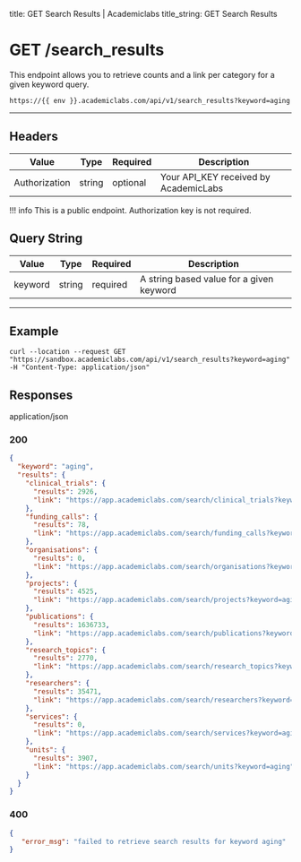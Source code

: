 title: GET Search Results | Academiclabs
title_string: <span class="t-get">GET</span> Search Results

# <span class="t-get">GET</span>  /search_results

This endpoint allows you to retrieve counts and a link per category for a given keyword query.

```
https://{{ env }}.academiclabs.com/api/v1/search_results?keyword=aging
```

---

## Headers

|  Value   |      Type      |  Required | Description |
| -------- |:--------------:|-----------|-----------|
| Authorization  | string | optional | Your API_KEY received by AcademicLabs|

!!! info 
    This is a public endpoint. Authorization key is not required.

## Query String

|  Value   |      Type      |  Required | Description |
| -------- |:--------------:|-----------|-----------|
| keyword  | string | required | A string based value for a given keyword|

---

## Example

```curl
curl --location --request GET "https://sandbox.academiclabs.com/api/v1/search_results?keyword=aging" -H "Content-Type: application/json"
```

## Responses

<span class="response-type" >application/json</span>

### <span class="circle-green"></span>200

```json
{
  "keyword": "aging",
  "results": {
    "clinical_trials": {
      "results": 2926,
      "link": "https://app.academiclabs.com/search/clinical_trials?keyword=aging"
    },
    "funding_calls": {
      "results": 78,
      "link": "https://app.academiclabs.com/search/funding_calls?keyword=aging"
    },
    "organisations": {
      "results": 0,
      "link": "https://app.academiclabs.com/search/organisations?keyword=aging"
    },
    "projects": {
      "results": 4525,
      "link": "https://app.academiclabs.com/search/projects?keyword=aging"
    },
    "publications": {
      "results": 1636733,
      "link": "https://app.academiclabs.com/search/publications?keyword=aging"
    },
    "research_topics": {
      "results": 2770,
      "link": "https://app.academiclabs.com/search/research_topics?keyword=aging"
    },
    "researchers": {
      "results": 35471,
      "link": "https://app.academiclabs.com/search/researchers?keyword=aging"
    },
    "services": {
      "results": 0,
      "link": "https://app.academiclabs.com/search/services?keyword=aging"
    },
    "units": {
      "results": 3907,
      "link": "https://app.academiclabs.com/search/units?keyword=aging"
    }
  }
}
```

### <span class="circle-red"></span>400

```json
{
   "error_msg": "failed to retrieve search results for keyword aging" 
}
```